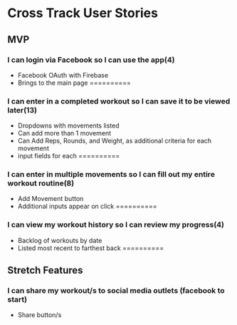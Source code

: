 Cross Track User Stories
============
## MVP

### I can login via Facebook so I can use the app(4)
  * Facebook OAuth with Firebase
  * Brings to the main page
==========

### I can enter in a completed workout so I can save it to be viewed later(13)
  * Dropdowns with movements listed
  * Can add more than 1 movement
  * Can Add Reps, Rounds, and Weight, as additional criteria for each movement
  * input fields for each
==========

### I can enter in multiple movements so I can fill out my entire workout routine(8)
  * Add Movement button
  * Additional inputs appear on click
==========

### I can view my workout history so I can review my progress(4)
  * Backlog of workouts by date
  * Listed most recent to farthest back
==========

## Stretch Features

### I can share my workout/s to social media outlets (facebook to start)
  * Share button/s
